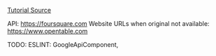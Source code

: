 
[Tutorial Source](https://www.fullstackreact.com/articles/how-to-write-a-google-maps-react-component/)

API: https://foursquare.com
Website URLs when original not available: https://www.opentable.com

TODO: ESLINT: GoogleApiComponent, 